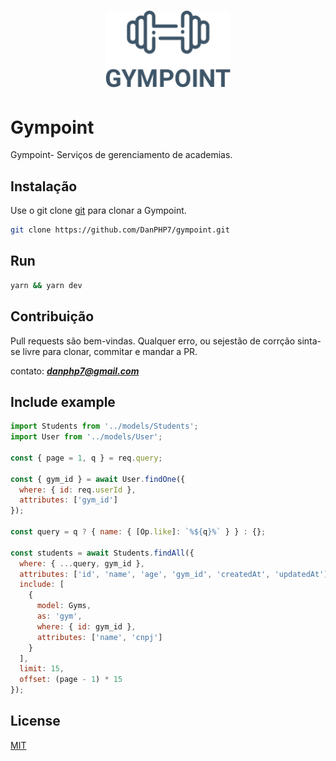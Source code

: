 <h1 align="center">
  <img alt="Gympoint" title="Gympoint" src="gympoint.png" width="200px" />
</h1>

# Gympoint

Gympoint- Serviços de gerenciamento de academias.

## Instalação

Use o git clone [git](https://github.com/DanPHP7/gympoint/) para clonar a Gympoint.

```bash
git clone https://github.com/DanPHP7/gympoint.git
```

## Run

```bash
yarn && yarn dev
```

## Contribuição

Pull requests são bem-vindas. Qualquer erro, ou sejestão de corrção sinta-se livre para clonar, commitar e mandar a PR.

contato: **_<danphp7@gmail.com>_**

## Include example

```js
import Students from '../models/Students';
import User from '../models/User';

const { page = 1, q } = req.query;

const { gym_id } = await User.findOne({
  where: { id: req.userId },
  attributes: ['gym_id']
});

const query = q ? { name: { [Op.like]: `%${q}%` } } : {};

const students = await Students.findAll({
  where: { ...query, gym_id },
  attributes: ['id', 'name', 'age', 'gym_id', 'createdAt', 'updatedAt'],
  include: [
    {
      model: Gyms,
      as: 'gym',
      where: { id: gym_id },
      attributes: ['name', 'cnpj']
    }
  ],
  limit: 15,
  offset: (page - 1) * 15
});
```

## License

[MIT](https://choosealicense.com/licenses/mit/)
